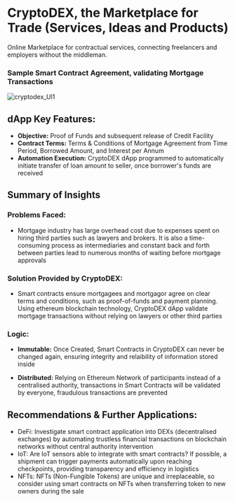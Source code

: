 # CryptoDEX, the Marketplace for Trade (Services, Ideas and Products)
Online Marketplace for contractual services, connecting freelancers and employers without the middleman.


### Sample Smart Contract Agreement, validating Mortgage Transactions
![cryptodex_UI1](https://github.com/user-attachments/assets/5b44ae18-2d2a-440e-b3bb-35b55979f9c3)




## dApp Key Features:
- **Objective:** Proof of Funds and subsequent release of Credit Facility
- **Contract Terms:** Terms & Conditions of Mortgage Agreement from Time Period, Borrowed Amount, and Interest per Annum
- **Automation Execution:** CryptoDEX dApp programmed to automatically initiate transfer of loan amount to seller, once borrower's funds are received

## Summary of Insights

### Problems Faced:
- Mortgage industry has large overhead cost due to expenses spent on hiring third parties such as lawyers and brokers. It is also a time-consuming process as intermediaries and constant back and forth between parties lead to numerous months of waiting before mortgage approvals

### Solution Provided by CryptoDEX:
- Smart contracts ensure mortgagees and mortgagor agree on clear terms and conditions, such as proof-of-funds and payment planning. Using ethereum blockchain technology, CryptoDEX dApp validate mortgage transactions without relying on lawyers or other third parties

### Logic:
- **Immutable:** Once Created, Smart Contracts in CryptoDEX can never be changed again, ensuring integrity and relaibility of information stored inside

- **Distributed:** Relying on Ethereum Network of participants instead of a centralised authority, transactions in Smart Contracts will be validated by everyone, fraudulous transactions are prevented

## Recommendations & Further Applications:
- DeFi: Investigate smart contract application into DEXs (decentralised exchanges) by automating trustless financial transactions on blockchain networks without central authority intervention
- IoT: Are IoT sensors able to integrate with smart contracts? If possible, a shipment can trigger payments automatically upon reaching checkpoints, providing transparency and efficiency in logistics
- NFTs: NFTs (Non-Fungible Tokens) are unique and irreplaceable, so consider using smart contracts on NFTs when transferring token to new owners during the sale